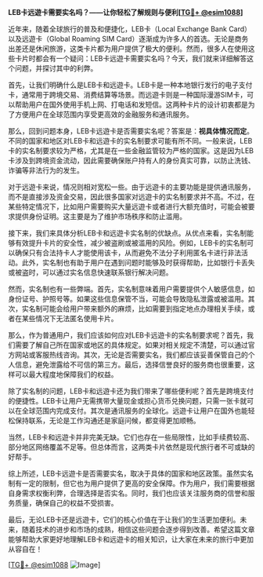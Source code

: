 **LEB卡远遊卡需要实名吗？——让你轻松了解规则与便利[[TG💪+ @esim1088](https://t.me/s/esim1088)]**

近年来，随着全球旅行的普及和便捷化，LEB卡（Local Exchange Bank Card）以及远遊卡（Global Roaming SIM Card）逐渐成为许多人的首选。无论是商务出差还是休闲旅游，这类卡片都为用户提供了极大的便利。然而，很多人在使用这些卡片时都会有一个疑问：LEB卡远遊卡需要实名吗？今天，我们就来详细解答这个问题，并探讨其中的利弊。

首先，让我们明确什么是LEB卡和远遊卡。LEB卡是一种本地银行发行的电子支付卡，通常用于跨境交易、消费结算等场景。而远遊卡则是一种国际漫游SIM卡，可以帮助用户在国外使用手机上网、打电话和发短信。这两种卡片的设计初衷都是为了方便用户在全球范围内享受更高效的金融服务和通讯服务。

那么，回到问题本身，LEB卡远遊卡是否需要实名呢？答案是：**视具体情况而定**。不同的国家和地区对LEB卡和远遊卡的实名制要求可能有所不同。一般来说，LEB卡的实名制要求较为严格，尤其是在一些金融监管较为严格的国家。这是因为LEB卡涉及到跨境资金流动，因此需要确保账户持有人的身份真实可靠，以防止洗钱、诈骗等非法行为的发生。

对于远遊卡来说，情况则相对宽松一些。由于远遊卡的主要功能是提供通讯服务，而不是直接涉及资金交易，因此很多国家对远遊卡的实名制要求并不高。不过，在某些特定情况下，比如用户需要购买大量远遊卡或者进行大额充值时，可能会被要求提供身份证明。这主要是为了维护市场秩序和防止滥用。

接下来，我们来具体分析LEB卡和远遊卡实名制的优缺点。从优点来看，实名制能够有效提升卡片的安全性，减少被盗刷或被滥用的风险。例如，LEB卡的实名制可以确保只有合法持卡人才能使用该卡，从而避免不法分子利用匿名卡进行非法活动。此外，实名制也有助于用户在遇到问题时能够及时获得帮助，比如银行卡丢失或被盗时，可以通过实名信息快速联系银行解决问题。

然而，实名制也有一些弊端。首先，实名制意味着用户需要提供个人敏感信息，如身份证号、护照号等。如果这些信息保管不当，可能会导致隐私泄露或被滥用。其次，实名制可能会给用户带来额外的麻烦，比如需要到指定地点办理相关手续，或者在某些情况下无法匿名使用卡片。

那么，作为普通用户，我们应该如何应对LEB卡远遊卡的实名制要求呢？首先，我们需要了解自己所在国家或地区的具体规定。如果对相关规定不清楚，可以通过官方网站或客服热线咨询。其次，无论是否需要实名，我们都应该妥善保管自己的个人信息，避免泄露给不可信的第三方。最后，选择信誉良好的服务商也很重要，这样可以最大程度地保障我们的权益。

除了实名制的问题，LEB卡和远遊卡还为我们带来了哪些便利呢？首先是跨境支付的便捷性。LEB卡让用户无需携带大量现金或担心货币兑换问题，只需一张卡就可以在全球范围内完成支付。其次是通讯服务的全球化。远遊卡让用户在国外也能轻松保持联系，无论是工作沟通还是家庭问候，都变得更加顺畅。

当然，LEB卡和远遊卡并非完美无缺。它们也存在一些局限性，比如手续费较高、部分地区网络覆盖不足等。但总体而言，这两类卡片依然是现代旅行者不可或缺的好帮手。

综上所述，LEB卡远遊卡是否需要实名，取决于具体的国家和地区政策。虽然实名制有一定的限制，但它也为用户提供了更高的安全保障。作为用户，我们需要根据自身需求权衡利弊，合理选择是否实名。同时，我们也应该关注服务商的信誉和服务质量，确保自己的权益不受损害。

最后，无论LEB卡还是远遊卡，它们的核心价值在于让我们的生活更加便利。未来，随着技术的进步和市场的成熟，相信这些问题会逐步得到改善。希望这篇文章能够帮助大家更好地理解LEB卡和远遊卡的相关知识，让大家在未来的旅行中更加从容自在！

[[TG💪+ @esim1088](https://t.me/s/esim1088) ![Image](https://i.postimg.cc/4NQfJmqS/Snipaste-2025-05-13-00-14-12.png)]
